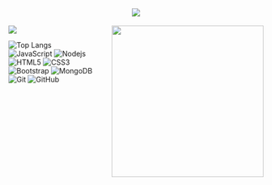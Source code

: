 <h2 align='center'><img src="https://readme-typing-svg.demolab.com?font=Fira+Code&weight=500&size=36&duration=1&pause=1000&color=31AADF&repeat=false&random=false&width=435&lines=Hey+I'm+Praneesh"/> </h2>
<img src="https://readme-typing-svg.demolab.com?font=Fira+Code&weight=500&size=32&pause=700&random=false&width=435&lines=I+love+web+development;I+am+learning+ML"/>
<img src="https://media.giphy.com/media/v1.Y2lkPTc5MGI3NjExa3UzaGFmOXV4b2RkdTB0eTg4eXN0N3F2NGJnc2tlcm41YTVtdnZoOCZlcD12MV9pbnRlcm5hbF9naWZfYnlfaWQmY3Q9Zw/qgQUggAC3Pfv687qPC/giphy.gif" align='right' width=300>

![Top Langs](https://github-readme-stats.vercel.app/api/top-langs/?username=PPraneesh&layout=donut&theme=radical)
<br>
![JavaScript](https://img.shields.io/badge/-JavaScript-black?style=flat-square&logo=javascript)
![Nodejs](https://img.shields.io/badge/-Nodejs-black?style=flat-square&logo=Node.js)
![HTML5](https://img.shields.io/badge/-HTML5-E34F26?style=flat-square&logo=html5&logoColor=white)
![CSS3](https://img.shields.io/badge/-CSS3-1572B6?style=flat-square&logo=css3)
![Bootstrap](https://img.shields.io/badge/-Bootstrap-563D7C?style=flat-square&logo=bootstrap)
![MongoDB](https://img.shields.io/badge/-MongoDB-black?style=flat-square&logo=mongodb)
![Git](https://img.shields.io/badge/-Git-black?style=flat-square&logo=git)
![GitHub](https://img.shields.io/badge/-GitHub-181717?style=flat-square&logo=github)
